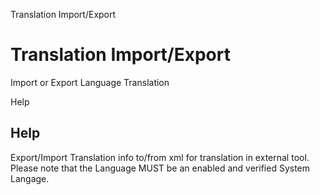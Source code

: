 
Translation Import/Export
# Translation Import/Export


Import or Export Language Translation

Help
## Help

Export/Import Translation info to/from xml for translation in external tool. Please note that the Language MUST be an enabled and verified System Langage.
